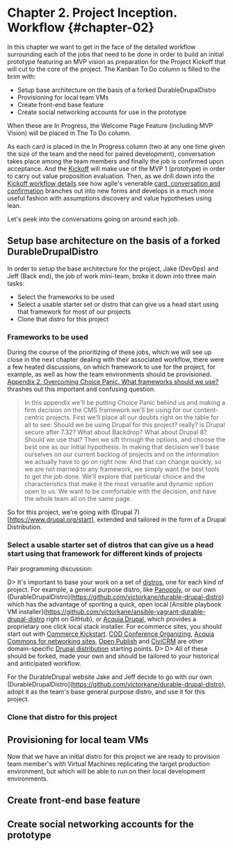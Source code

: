 # Chapter 2. Project Inception. Workflow {#chapter-02}

In this chapter we want to get in the face of the detailed workflow surrounding each of the jobs that need to be done in order to build an initial prototype featuring an MVP vision as preparation for the Project Kickoff that will cut to the core of the project. The Kanban To Do column is filled to the brim with:

* Setup base architecture on the basis of a forked DurableDrupalDistro
* Provisioning for local team VMs
* Create front-end base feature
* Create social networking accounts for use in the prototype 

When these are In Progress, the Welcome Page Feature (including MVP Vision) will be placed in The To Do column.

As each card is placed in the In Progress column (two at any one time given the size of the team and the need for paired development), conversation takes place among the team members and finally the job is confirmed upon acceptance. And the [Kickoff](#chapter-03) will make use of the MVP 1 (prototype) in order to carry out value proposition evaluation. Then, as we drill down into the [Kickoff workflow details](#chapter-04) see how agile's venerable [card, conversation and confirmation](http://xprogramming.com/articles/expcardconversationconfirmation/) branches out into new forms and develops in a much more useful fashion with assumptions discovery and value hypotheses using lean.

Let's peek into the conversations going on around each job.

## Setup base architecture on the basis of a forked DurableDrupalDistro

In order to setup the base architecture for the project, Jake (DevOps) and Jeff (Back end), the job of work mini-team, broke it down into three main tasks:

* Select the frameworks to be used
* Select a usable starter set or distro that can give us a head start using that framework for most of our projects
* Clone that distro for this project

### Frameworks to be used

During the course of the prioritizing of these jobs, which we will see up close in the next chapter dealing with their associated workflow, there were a few heated discussions, on which framework to use for the project, for example, as well as how the team environments should be provisioned.
[Appendix 2. Overcoming Choice Panic. What frameworks should we use?](#appendix-02) thrashes out this important and confusing question. 

> In this appendix we'll be putting Choice Panic behind us and making a firm decision on the CMS framework we'll be using for our content-centric projects. First we'll place all our doubts right on the table for all to see: Should we be using Drupal for this project? really? is Drupal secure after 7.32? What about Backdrop? What about Drupal 8? Should we use that? Then we sift through the options, and choose the best one as our initial hypothesis. In making that decision we'll base ourselves on our current backlog of projects and on the information we actually have to go on right now. And that can change quickly, so we are not married to any framework, we simply want the best tools to get the job done. We'll explore that particular choice and the characteristics that make it the most versatile and dynamic option open to us. We want to be comfortable with the decision, and have the whole team all on the same page.

So for this project, we're going with (Drupal 7)[https://www.drupal.org/start], extended and tailored in the form of a Drupal Distribution.

### Select a usable starter set of distros that can give us a head start using that framework for different kinds of projects

Pair programming discussion:

D> It's important to base your work on a set of [distros](https://www.drupal.org/documentation/build/distributions), one for each kind of project. For example, a general purpose distro, like [Panopoly](https://www.drupal.org/project/panopoly), or our own (DurableDrupalDistro](https://github.com/victorkane/durable-drupal-distro) which has the advantage of sporting a quick, open local [Ansible playbook VM installer](https://github.com/victorkane/ansible-vagrant-durable-drupal-distro right on GitHub), or [Acquia Drupal](https://www.acquia.com/products-services/acquia-drupal), which provides a proprietary one click local stack installer. For ecommerce sites, you should start out with [Commerce Kickstart](https://www.drupal.org/project/commerce_kickstart). 
[COD Conference Organizing](http://usecod.com/), [Acquia Commons for networking sites](http://acquia.com/products-services/acquia-commons-social-business-software), [Open Publish](http://openpublishapp.com/) and [CiviCRM](https://civicrm.org/) are other domain-specific [Drupal distribution](https://www.drupal.org/project/project_distribution) starting points.
D> 
D> All of these should be forked, made your own and should be tailored to your historical and anticipated workflow.

For the DurableDrupal website Jake and Jeff decide to go with our own (DurableDrupalDistro](https://github.com/victorkane/durable-drupal-distro), adopt it as the team's base general purpose distro, and use it for this project.

###  Clone that distro for this project

## Provisioning for local team VMs

Now that we have an initial distro for this project we are ready to provision team member's with Virtual Machines replicating the target production environment, but which will be able to run on their local development environments.

## Create front-end base feature

## Create social networking accounts for the prototype
